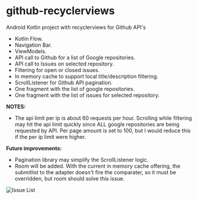 # github-recyclerviews
Android Kotlin project with recyclerviews for Github API's

* Kotlin Flow.
* Navigation Bar.
* ViewModels.
* API call to Github for a list of Google repositories.
* API call to Issues on selected repository.
* Filtering for open or closed issues.
* In memory cache to support local title/description filtering.
* ScrollListener for Github API pagination.
* One fragment with the list of google repositories.
* One fragment with the list of issues for selected repository.


**NOTES:**
* The api limit per ip is about 60 requests per hour.  Scrolling while filtering may hit the api limit quickly since ALL google repositories are being requested by API.  Per page amount is set to 100, but I would reduce this if the per ip limit were higher.


**Future improvements:**
* Pagination library may simplify the ScrollListener logic.
* Room will be added.  With the current in memory cache offering, the submitlist to the adapter doesn't fire the comparater, so it must be overridden, but room should solve this issue.

![Issue List](https://user-images.githubusercontent.com/23284387/87423454-576a8e00-c5a8-11ea-9447-713d4daabaa3.png)
